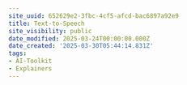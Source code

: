 ```yaml
---
site_uuid: 652629e2-3fbc-4cf5-afcd-bac6897a92e9
title: Text-to-Speech
site_visibility: public
date_modified: 2025-03-24T00:00:00.000Z
date_created: '2025-03-30T05:44:14.831Z'
tags:
- AI-Toolkit
- Explainers
---
```





























































